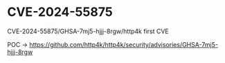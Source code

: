 # CVE-2024-55875
CVE-2024-55875/GHSA-7mj5-hjjj-8rgw/http4k first CVE

POC -> https://github.com/http4k/http4k/security/advisories/GHSA-7mj5-hjjj-8rgw
